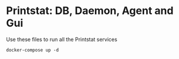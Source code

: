 # Printstat: DB, Daemon, Agent and Gui
Use these files to run all the Printstat services

```docker-compose up -d```

